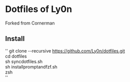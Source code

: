 # Dotfiles of Ly0n

Forked from Cornerman

## Install
''
git clone --recursive https://github.com/Ly0n/dotfiles.git    
cd dotfiles    
sh syncdotfiles.sh    
sh installpromptandfzf.sh    
zsh    
''
